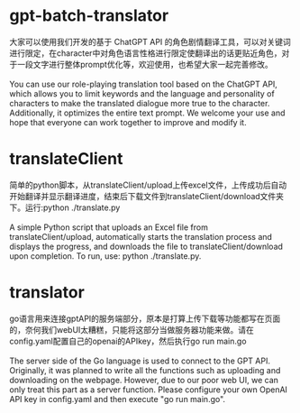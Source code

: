 # gpt-batch-translator
大家可以使用我们开发的基于 ChatGPT API 的角色剧情翻译工具，可以对关键词进行限定，在character中对角色语言性格进行限定使翻译出的话更贴近角色，对于一段文字进行整体prompt优化等，欢迎使用，也希望大家一起完善修改。<br>
<br>
You can use our role-playing translation tool based on the ChatGPT API, which allows you to limit keywords and the language and personality of characters to make the translated dialogue more true to the character. Additionally, it optimizes the entire text prompt. We welcome your use and hope that everyone can work together to improve and modify it.

# translateClient
简单的python脚本，从translateClient/upload上传excel文件，上传成功后自动开始翻译并显示翻译进度，结束后下载文件到translateClient/download文件夹下。运行:python ./translate.py<br>
<br>
A simple Python script that uploads an Excel file from translateClient/upload, automatically starts the translation process and displays the progress, and downloads the file to translateClient/download upon completion. To run, use: python ./translate.py.

# translator
go语言用来连接gptAPI的服务端部分，原本是打算上传下载等功能都写在页面的，奈何我们webUI太糟糕，只能将这部分当做服务器功能来做。请在config.yaml配置自己的openai的APIkey，然后执行go run main.go<br>
<br>
The server side of the Go language is used to connect to the GPT API. Originally, it was planned to write all the functions such as uploading and downloading on the webpage. However, due to our poor web UI, we can only treat this part as a server function. Please configure your own OpenAI API key in config.yaml and then execute "go run main.go".
